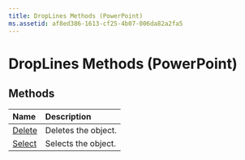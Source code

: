 ```yaml
---
title: DropLines Methods (PowerPoint)
ms.assetid: af8ed386-1613-cf25-4b07-006da82a2fa5
---
```



# DropLines Methods (PowerPoint)

## Methods



|**Name**|**Description**|
|:-----|:-----|
|[Delete](droplines-delete-method-powerpoint.md)|Deletes the object.|
|[Select](droplines-select-method-powerpoint.md)|Selects the object.|

